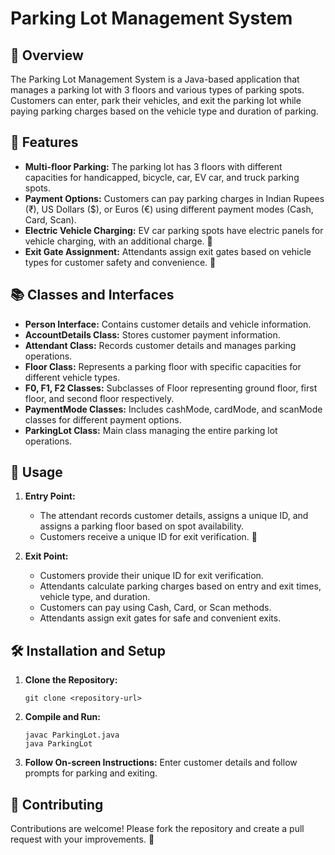 

# Parking Lot Management System

## 🚗 Overview

The Parking Lot Management System is a Java-based application that manages a parking lot with 3 floors and various types of parking spots. Customers can enter, park their vehicles, and exit the parking lot while paying parking charges based on the vehicle type and duration of parking.

## 🌟 Features

- **Multi-floor Parking:** The parking lot has 3 floors with different capacities for handicapped, bicycle, car, EV car, and truck parking spots.
- **Payment Options:** Customers can pay parking charges in Indian Rupees (₹), US Dollars ($), or Euros (€) using different payment modes (Cash, Card, Scan).
- **Electric Vehicle Charging:** EV car parking spots have electric panels for vehicle charging, with an additional charge. 🔌
- **Exit Gate Assignment:** Attendants assign exit gates based on vehicle types for customer safety and convenience. 🚪

## 📚 Classes and Interfaces

- **Person Interface:** Contains customer details and vehicle information.
- **AccountDetails Class:** Stores customer payment information.
- **Attendant Class:** Records customer details and manages parking operations.
- **Floor Class:** Represents a parking floor with specific capacities for different vehicle types.
- **F0, F1, F2 Classes:** Subclasses of Floor representing ground floor, first floor, and second floor respectively.
- **PaymentMode Classes:** Includes cashMode, cardMode, and scanMode classes for different payment options.
- **ParkingLot Class:** Main class managing the entire parking lot operations.

## 🚀 Usage

1. **Entry Point:**
   - The attendant records customer details, assigns a unique ID, and assigns a parking floor based on spot availability.
   - Customers receive a unique ID for exit verification. 🔑

2. **Exit Point:**
   - Customers provide their unique ID for exit verification.
   - Attendants calculate parking charges based on entry and exit times, vehicle type, and duration.
   - Customers can pay using Cash, Card, or Scan methods.
   - Attendants assign exit gates for safe and convenient exits.

## 🛠️ Installation and Setup

1. **Clone the Repository:**
   ```
   git clone <repository-url>
   ```

2. **Compile and Run:**
   ```
   javac ParkingLot.java
   java ParkingLot
   ```

3. **Follow On-screen Instructions:** Enter customer details and follow prompts for parking and exiting.

## 🤝 Contributing

Contributions are welcome! Please fork the repository and create a pull request with your improvements. 🙌
